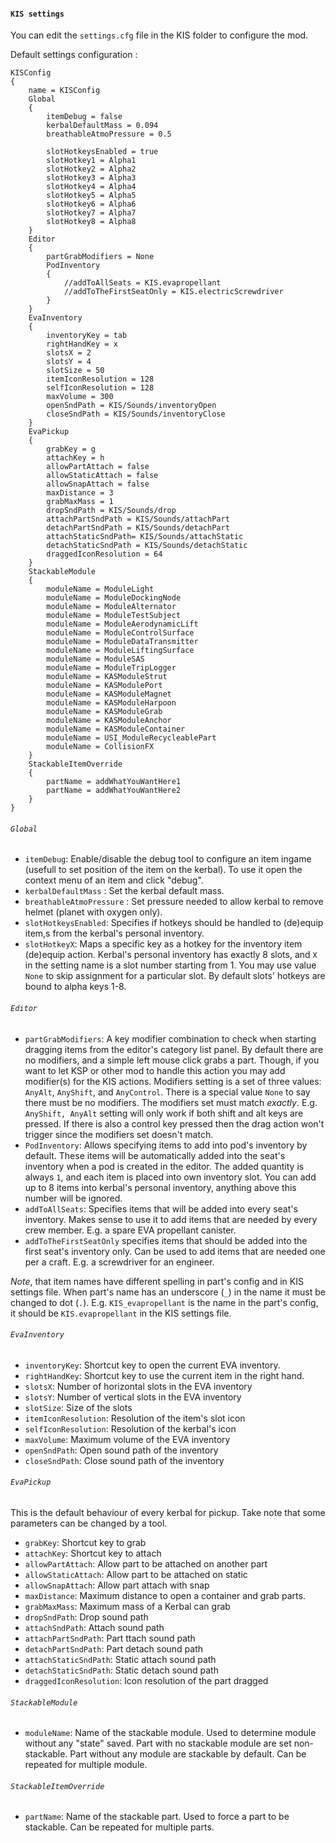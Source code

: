 #### `KIS settings`

You can edit the `settings.cfg` file in the KIS folder to configure the mod.

Default settings configuration :

```
KISConfig
{
	name = KISConfig
	Global
	{
		itemDebug = false
		kerbalDefaultMass = 0.094
		breathableAtmoPressure = 0.5

		slotHotkeysEnabled = true
		slotHotkey1 = Alpha1
		slotHotkey2 = Alpha2
		slotHotkey3 = Alpha3
		slotHotkey4 = Alpha4
		slotHotkey5 = Alpha5
		slotHotkey6 = Alpha6
		slotHotkey7 = Alpha7
		slotHotkey8 = Alpha8
	}
	Editor
	{
		partGrabModifiers = None
		PodInventory
		{
			//addToAllSeats = KIS.evapropellant
			//addToTheFirstSeatOnly = KIS.electricScrewdriver
		}
	}
	EvaInventory
	{
		inventoryKey = tab
		rightHandKey = x
		slotsX = 2
		slotsY = 4
		slotSize = 50
		itemIconResolution = 128
		selfIconResolution = 128
		maxVolume = 300
		openSndPath = KIS/Sounds/inventoryOpen
		closeSndPath = KIS/Sounds/inventoryClose
	}
	EvaPickup
	{
		grabKey = g	
		attachKey = h	
		allowPartAttach = false
		allowStaticAttach = false
		allowSnapAttach = false
		maxDistance = 3
		grabMaxMass = 1
		dropSndPath = KIS/Sounds/drop
		attachPartSndPath = KIS/Sounds/attachPart
		detachPartSndPath = KIS/Sounds/detachPart
		attachStaticSndPath= KIS/Sounds/attachStatic
		detachStaticSndPath = KIS/Sounds/detachStatic
		draggedIconResolution = 64
	}
	StackableModule
	{
		moduleName = ModuleLight
		moduleName = ModuleDockingNode
		moduleName = ModuleAlternator
		moduleName = ModuleTestSubject
		moduleName = ModuleAerodynamicLift
		moduleName = ModuleControlSurface
		moduleName = ModuleDataTransmitter
		moduleName = ModuleLiftingSurface
		moduleName = ModuleSAS
		moduleName = ModuleTripLogger
		moduleName = KASModuleStrut
		moduleName = KASModulePort
		moduleName = KASModuleMagnet
		moduleName = KASModuleHarpoon
		moduleName = KASModuleGrab
		moduleName = KASModuleAnchor
		moduleName = KASModuleContainer
		moduleName = USI_ModuleRecycleablePart
		moduleName = CollisionFX
	}
	StackableItemOverride
	{
		partName = addWhatYouWantHere1
		partName = addWhatYouWantHere2
	}
}
```

###### `Global`
- `itemDebug`: Enable/disable the debug tool to configure an item ingame (usefull to set position of the item on the kerbal). To use it open the context menu of an item and click "debug".
- `kerbalDefaultMass` : Set the kerbal default mass.
- `breathableAtmoPressure` : Set pressure needed to allow kerbal to remove helmet (planet with oxygen only).
- `slotHotkeysEnabled`: Specifies if hotkeys should be handled to (de)equip item,s from the kerbal's personal inventory.
- `slotHotkeyX`: Maps a specific key as a hotkey for the inventory item (de)equip action. Kerbal's personal inventory has exactly 8 slots, and `X` in the setting name is a slot number starting from 1. You may use value `None` to skip assignment for a particular slot. By default slots' hotkeys are bound to alpha keys 1-8.

###### `Editor`
- `partGrabModifiers`: A key modifier combination to check when starting dragging items from the editor's category list panel. By default there are no modifiers, and a simple left mouse click grabs a part. Though, if you want to let KSP or other mod to handle this action you may add modifier(s) for the KIS actions. Modifiers setting is a set of three values: `AnyAlt`, `AnyShift`, and `AnyControl`. There is a special value `None` to say there must be no modifiers. The modifiers set must match *exactly*. E.g. `AnyShift, AnyAlt` setting will only work if both shift and alt keys are pressed. If there is also a control key pressed then the drag action won't trigger since the modifiers set doesn't match.
- `PodInventory`: Allows specifying items to add into pod's inventory by default. These items will be automatically added into the seat's inventory when a pod is created in the editor. The added quantity is always `1`, and each item is placed into own inventory slot. You can add up to 8 items into kerbal's personal inventory, anything above this number will be ignored.
 - `addToAllSeats`: Specifies items that will be added into every seat's inventory. Makes sense to use it to add items that are needed by every crew member. E.g. a spare EVA propellant canister.
 - `addToTheFirstSeatOnly` specifies items that should be added into the first seat's inventory only. Can be used to add items that are needed one per a craft. E.g. a screwdriver for an engineer.

 *Note*, that item names have different spelling in part's config and in KIS settings file. When part's name has an underscore (`_`) in the name it must be changed to dot (`.`). E.g. `KIS_evapropellant` is the name in the part's config, it should be `KIS.evapropellant` in the KIS settings file.

###### `EvaInventory`
- `inventoryKey`: Shortcut key to open the current EVA inventory.
- `rightHandKey`: Shortcut key to use the current item in the right hand.
- `slotsX`: Number of horizontal slots in the EVA inventory
- `slotsY`: Number of vertical slots in the EVA inventory
- `slotSize`: Size of the slots
- `itemIconResolution`: Resolution of the item's slot icon
- `selfIconResolution`: Resolution of the kerbal's icon
- `maxVolume`: Maximum volume of the EVA inventory
- `openSndPath`: Open sound path of the inventory
- `closeSndPath`: Close sound path of the inventory

###### `EvaPickup`
This is the default behaviour of every kerbal for pickup. Take note that some parameters can be changed by a tool.
- `grabKey`: Shortcut key to grab
- `attachKey`: Shortcut key to attach
- `allowPartAttach`: Allow part to be attached on another part
- `allowStaticAttach`: Allow part to be attached on static
- `allowSnapAttach`: Allow part attach with snap
- `maxDistance`: Maximum distance to open a container and grab parts.
- `grabMaxMass`: Maximum mass of a Kerbal can grab
- `dropSndPath`: Drop sound path
- `attachSndPath`: Attach sound path
- `attachPartSndPath`: Part ttach sound path
- `detachPartSndPath`: Part detach sound path
- `attachStaticSndPath`: Static attach sound path
- `detachStaticSndPath`: Static detach sound path
- `draggedIconResolution`: Icon resolution of the part dragged

###### `StackableModule`
- `moduleName`: Name of the stackable module. Used to determine module without any "state" saved. Part with no stackable module are set non-stackable. Part without any module are stackable by default. Can be repeated for multiple module.

###### `StackableItemOverride`
- `partName`: Name of the stackable part. Used to force a part to be stackable. Can be repeated for multiple parts.